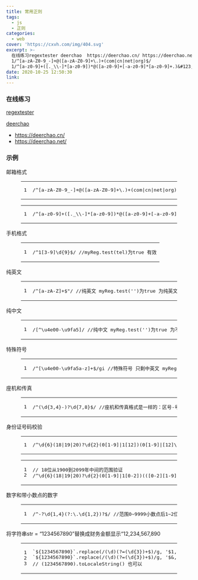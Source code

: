 ```yaml
---
title: 常用正则
tags:
  - js
  - 正则
categories:
  - web
cover: 'https://cxvh.com/img/404.svg'
excerpt: >-
  在线练习regextester deerchao  https://deerchao.cn/ https://deerchao.net/  示例邮箱格式
  1/^[a-zA-Z0-9_-]+@([a-zA-Z0-9]+\.)+(com|cn|net|org)$/
  1/^[a-z0-9]+([._\\-]*[a-z0-9])*@([a-z0-9]+[-a-z0-9]*[a-z0-9]+.)&#123;
date: 2020-10-25 12:50:30
link:
---
```


<h3 id="在线练习"><a href="#在线练习" class="headerlink" title="在线练习"></a>在线练习</h3><p><a target="_blank" rel="noopener" href="https://www.regextester.com/">regextester</a></p><p><a target="_blank" rel="noopener" href="https://deerchao.cn/tools/wegester/">deerchao</a></p><ul><li><a target="_blank" rel="noopener" href="https://deerchao.cn/">https://deerchao.cn/</a></li><li><a target="_blank" rel="noopener" href="https://deerchao.net/">https://deerchao.net/</a></li></ul><h3 id="示例"><a href="#示例" class="headerlink" title="示例"></a>示例</h3><p>邮箱格式</p><figure class="highlight js"><table><tbody><tr><td class="gutter"><pre><span class="line">1</span><br></pre></td><td class="code"><pre><span class="line">/^[a-zA-Z0-<span class="number">9</span>_-]+@([a-zA-Z0-<span class="number">9</span>]+\.)+(com|cn|net|org)$/</span><br></pre></td></tr></tbody></table></figure><figure class="highlight js"><table><tbody><tr><td class="gutter"><pre><span class="line">1</span><br></pre></td><td class="code"><pre><span class="line">/^[a-z0-<span class="number">9</span>]+([._\\-]*[a-z0-<span class="number">9</span>])*@([a-z0-<span class="number">9</span>]+[-a-z0-<span class="number">9</span>]*[a-z0-<span class="number">9</span>]+.){<span class="number">1</span>,<span class="number">63</span>}[a-z0-<span class="number">9</span>]+$/;</span><br></pre></td></tr></tbody></table></figure><p>手机格式</p><figure class="highlight js"><table><tbody><tr><td class="gutter"><pre><span class="line">1</span><br></pre></td><td class="code"><pre><span class="line">/^<span class="number">1</span>[<span class="number">3</span>-<span class="number">9</span>]\d{<span class="number">9</span>}$/ <span class="comment">//myReg.test(tel)为true 有效</span></span><br></pre></td></tr></tbody></table></figure><p>纯英文</p><figure class="highlight js"><table><tbody><tr><td class="gutter"><pre><span class="line">1</span><br></pre></td><td class="code"><pre><span class="line">/^[a-zA-Z]+$<span class="string">"/ //纯英文 myReg.test('')为true 为纯英文</span></span><br></pre></td></tr></tbody></table></figure><p>纯中文</p><figure class="highlight js"><table><tbody><tr><td class="gutter"><pre><span class="line">1</span><br></pre></td><td class="code"><pre><span class="line">/[^\u4e00-\u9fa5]/ <span class="comment">//纯中文 myReg.test('')为true 为不是纯中文</span></span><br></pre></td></tr></tbody></table></figure><p>特殊符号</p><figure class="highlight js"><table><tbody><tr><td class="gutter"><pre><span class="line">1</span><br></pre></td><td class="code"><pre><span class="line">/^[\u4e00-\u9fa5a-z]+$/gi <span class="comment">//特殊符号 只剩中英文 myReg.test('')为true 为不含特殊符号</span></span><br></pre></td></tr></tbody></table></figure><p>座机和传真</p><figure class="highlight js"><table><tbody><tr><td class="gutter"><pre><span class="line">1</span><br></pre></td><td class="code"><pre><span class="line">/^(\d{<span class="number">3</span>,<span class="number">4</span>}-)?\d{<span class="number">7</span>,<span class="number">8</span>}$/ <span class="comment">//座机和传真格式是一样的：区号-号码</span></span><br></pre></td></tr></tbody></table></figure><p>身份证号码校验</p><figure class="highlight js"><table><tbody><tr><td class="gutter"><pre><span class="line">1</span><br></pre></td><td class="code"><pre><span class="line">/^\d{<span class="number">6</span>}(<span class="number">18</span>|<span class="number">19</span>|<span class="number">20</span>)?\d{<span class="number">2</span>}(<span class="number">0</span>[<span class="number">1</span>-<span class="number">9</span>]|<span class="number">1</span>[<span class="number">12</span>])(<span class="number">0</span>[<span class="number">1</span>-<span class="number">9</span>]|[<span class="number">12</span>]\d|<span class="number">3</span>[<span class="number">0</span>1])\d{<span class="number">3</span>}(\d|X)$/i.test(<span class="string">"612522199909099999"</span>)</span><br></pre></td></tr></tbody></table></figure><figure class="highlight plain"><table><tbody><tr><td class="gutter"><pre><span class="line">1</span><br><span class="line">2</span><br></pre></td><td class="code"><pre><span class="line">// 18位从1900到2099年中间的范围验证</span><br><span class="line">/^\d{6}(18|19|20)?\d{2}(0[1-9]|1[0-2])(([0-2][1-9])|10|20|30|31)\d{3}(\d|X|x)$/</span><br></pre></td></tr></tbody></table></figure><p>数字和带小数点的数字</p><figure class="highlight js"><table><tbody><tr><td class="gutter"><pre><span class="line">1</span><br></pre></td><td class="code"><pre><span class="line">/^-?\d{<span class="number">1</span>,<span class="number">4</span>}(?:\.\d{<span class="number">1</span>,<span class="number">2</span>})?$/ <span class="comment">//范围0~9999小数点后1~2位</span></span><br></pre></td></tr></tbody></table></figure><p>将字符串str = “1234567890”替换成财务金额显示“12,234,567,890</p><figure class="highlight js"><table><tbody><tr><td class="gutter"><pre><span class="line">1</span><br><span class="line">2</span><br><span class="line">3</span><br></pre></td><td class="code"><pre><span class="line"><span class="string">`<span class="subst">${<span class="number">1234567890</span>}</span>`</span>.replace(<span class="regexp">/(\d)(?=(\d{3})+$)/g</span>, <span class="string">'$1,'</span>)</span><br><span class="line"><span class="string">`<span class="subst">${<span class="number">1234567890</span>}</span>`</span>.replace(<span class="regexp">/(\d)(?=(\d{3})+$)/g</span>, <span class="string">'$&amp;,'</span>)</span><br><span class="line"><span class="comment">// (1234567890).toLocaleString() 也可以</span></span><br></pre></td></tr></tbody></table></figure>